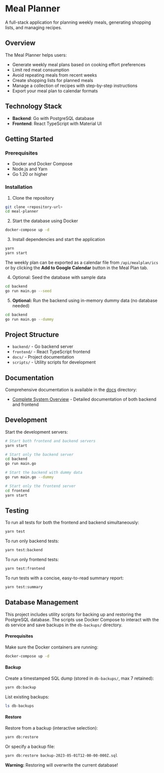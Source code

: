 # Meal Planner

A full-stack application for planning weekly meals, generating shopping lists, and managing recipes.

## Overview

The Meal Planner helps users:
- Generate weekly meal plans based on cooking effort preferences
- Limit red meat consumption
- Avoid repeating meals from recent weeks
- Create shopping lists for planned meals
- Manage a collection of recipes with step-by-step instructions
- Export your meal plan to calendar formats

## Technology Stack

- **Backend**: Go with PostgreSQL database
- **Frontend**: React TypeScript with Material UI

## Getting Started

### Prerequisites

- Docker and Docker Compose
- Node.js and Yarn
- Go 1.20 or higher

### Installation

1. Clone the repository
```bash
git clone <repository-url>
cd meal-planner
```

2. Start the database using Docker
```bash
docker-compose up -d
```

3. Install dependencies and start the application
```bash
yarn
yarn start
```

The weekly plan can be exported as a calendar file from `/api/mealplan/ics` or by clicking the **Add to Google Calendar** button in the Meal Plan tab.

4. Optional: Seed the database with sample data
```bash
cd backend
go run main.go --seed
```

5. **Optional:** Run the backend using in-memory dummy data (no database needed)
```bash
cd backend
go run main.go --dummy
```

## Project Structure

- `backend/` - Go backend server
- `frontend/` - React TypeScript frontend
- `docs/` - Project documentation
- `scripts/` - Utility scripts for development

## Documentation

Comprehensive documentation is available in the [docs](./docs) directory:

- [Complete System Overview](./docs/MealPlannerSummary.md) - Detailed documentation of both backend and frontend

## Development

Start the development servers:

```bash
# Start both frontend and backend servers
yarn start

# Start only the backend server
cd backend
go run main.go

# Start the backend with dummy data
go run main.go --dummy

# Start only the frontend server
cd frontend
yarn start
```

## Testing

To run all tests for both the frontend and backend simultaneously:

```bash
yarn test
```

To run only backend tests:

```bash
yarn test:backend
```

To run only frontend tests:

```bash
yarn test:frontend
```

To run tests with a concise, easy-to-read summary report:

```bash
yarn test:summary
```

## Database Management

This project includes utility scripts for backing up and restoring the PostgreSQL database. The scripts use Docker Compose to interact with the `db` service and save backups in the `db-backups/` directory.

#### Prerequisites

Make sure the Docker containers are running:

```bash
docker-compose up -d
```

#### Backup

Create a timestamped SQL dump (stored in `db-backups/`, max 7 retained):

```bash
yarn db:backup
```

List existing backups:

```bash
ls db-backups
```

#### Restore

Restore from a backup (interactive selection):

```bash
yarn db:restore
```

Or specify a backup file:

```bash
yarn db:restore backup-2023-05-01T12-00-00-000Z.sql
```

**Warning:** Restoring will overwrite the current database!